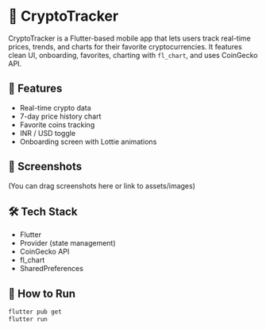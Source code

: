 # 📱 CryptoTracker

CryptoTracker is a Flutter-based mobile app that lets users track real-time prices, trends, and charts for their favorite cryptocurrencies. It features clean UI, onboarding, favorites, charting with `fl_chart`, and uses CoinGecko API.

## 🚀 Features

- Real-time crypto data
- 7-day price history chart
- Favorite coins tracking
- INR / USD toggle
- Onboarding screen with Lottie animations

## 📸 Screenshots
(You can drag screenshots here or link to assets/images)

## 🛠️ Tech Stack

- Flutter
- Provider (state management)
- CoinGecko API
- fl_chart
- SharedPreferences

## 🧠 How to Run

```bash
flutter pub get
flutter run

